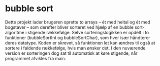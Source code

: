 # bubble sort
Dette projekt lader brugeren oprette to arrays – ét med heltal og ét med bogstaver – som derefter bliver sorteret ved hjælp af en bubble sort-algoritme i stigende rækkefølge.
Selve sorteringslogikken er opdelt i to funktioner (bubbleSortInt og bubbleSortChar), som hver især håndterer deres datatype.
Koden er skrevet, så funktionen let kan ændres til også at sortere i faldende rækkefølge, hvis man ønsker det.
I den nuværende version er sorteringen dog sat til automatisk at køre stigende, når programmet afvikles fra main.
